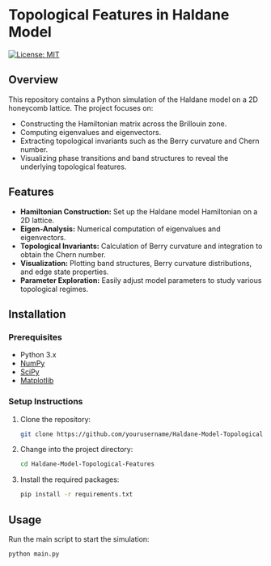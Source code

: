 # Topological Features in Haldane Model

[![License: MIT](https://img.shields.io/badge/License-MIT-blue.svg)](LICENSE)

## Overview
This repository contains a Python simulation of the Haldane model on a 2D honeycomb lattice. The project focuses on:
- Constructing the Hamiltonian matrix across the Brillouin zone.
- Computing eigenvalues and eigenvectors.
- Extracting topological invariants such as the Berry curvature and Chern number.
- Visualizing phase transitions and band structures to reveal the underlying topological features.

## Features
- **Hamiltonian Construction:** Set up the Haldane model Hamiltonian on a 2D lattice.
- **Eigen-Analysis:** Numerical computation of eigenvalues and eigenvectors.
- **Topological Invariants:** Calculation of Berry curvature and integration to obtain the Chern number.
- **Visualization:** Plotting band structures, Berry curvature distributions, and edge state properties.
- **Parameter Exploration:** Easily adjust model parameters to study various topological regimes.

## Installation

### Prerequisites
- Python 3.x
- [NumPy](https://numpy.org/)
- [SciPy](https://scipy.org/)
- [Matplotlib](https://matplotlib.org/)

### Setup Instructions
1. Clone the repository:
    ```bash
    git clone https://github.com/yourusername/Haldane-Model-Topological-Features.git
    ```
2. Change into the project directory:
    ```bash
    cd Haldane-Model-Topological-Features
    ```
3. Install the required packages:
    ```bash
    pip install -r requirements.txt
    ```

## Usage
Run the main script to start the simulation:
```bash
python main.py
